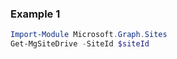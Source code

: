 ### Example 1
```powershell
Import-Module Microsoft.Graph.Sites
Get-MgSiteDrive -SiteId $siteId
```
